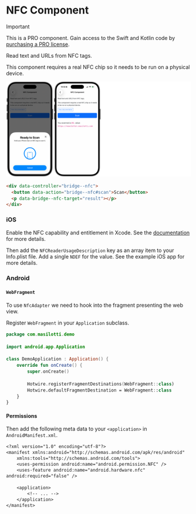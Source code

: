 # NFC Component

> [!IMPORTANT]
> This is a PRO component. Gain access to the Swift and Kotlin code by [purchasing a PRO license](https://buy.stripe.com/fZeaF6bn9b9d4Pm14b).

Read text and URLs from NFC tags.

This component requires a real NFC chip so it needs to be run on a physical device.

![NFC Component examples](/resources/screenshots/nfc.png)

```html
<div data-controller="bridge--nfc">
  <button data-action="bridge--nfc#scan">Scan</button>
  <p data-bridge--nfc-target="result"></p>
</div>
```

### iOS

Enable the NFC capability and entitlement in Xcode. See the [documentation](https://developer.apple.com/documentation/corenfc/building-an-nfc-tag-reader-app#Configure-the-App-to-Detect-NFC-Tags) for more details.

Then add the `NFCReaderUsageDescription` key as an array item to your Info.plist file. Add a single `NDEF` for the value. See the example iOS app for more details.

### Android

#### `WebFragment`

To use `NfcAdapter` we need to hook into the fragment presenting the web view.

Register `WebFragment` in your `Application` subclass.

```kt
package com.masilotti.demo

import android.app.Application

class DemoApplication : Application() {
    override fun onCreate() {
        super.onCreate()

        Hotwire.registerFragmentDestinations(WebFragment::class)
        Hotwire.defaultFragmentDestination = WebFragment::class
    }
}
```

#### Permissions

Then add the following meta data to your `<application>` in `AndroidManifest.xml`.

```
<?xml version="1.0" encoding="utf-8"?>
<manifest xmlns:android="http://schemas.android.com/apk/res/android"
    xmlns:tools="http://schemas.android.com/tools">
    <uses-permission android:name="android.permission.NFC" />
    <uses-feature android:name="android.hardware.nfc" android:required="false" />

    <application>
        <!-- ... -->
    </application>
</manifest>
```
